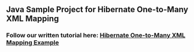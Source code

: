 ## Java Sample Project for Hibernate One-to-Many XML Mapping
### Follow our written tutorial here: [Hibernate One-to-Many XML Mapping Example](https://www.codejava.net/frameworks/hibernate/hibernate-one-to-many-xml-mapping-example)
